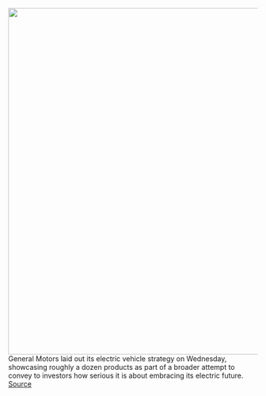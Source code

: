 <img src='https://cdn.vox-cdn.com/thumbor/MSP67Tjru4L6pRfqsWPcnn4Bu2A=/0x0:3000x2000/1200x800/filters:focal(1260x760:1740x1240)/cdn.vox-cdn.com/uploads/chorus_image/image/66435552/GMEVBarra01.5.jpeg' width='700px' /><br/>
General Motors laid out its electric vehicle strategy on Wednesday, showcasing roughly a dozen products as part of a broader attempt to convey to investors how serious it is about embracing its electric future.
<a href='https://www.theverge.com/2020/3/4/21164513/gm-ev-platform-architecture-battery-ultium-tesla'> Source <a/>